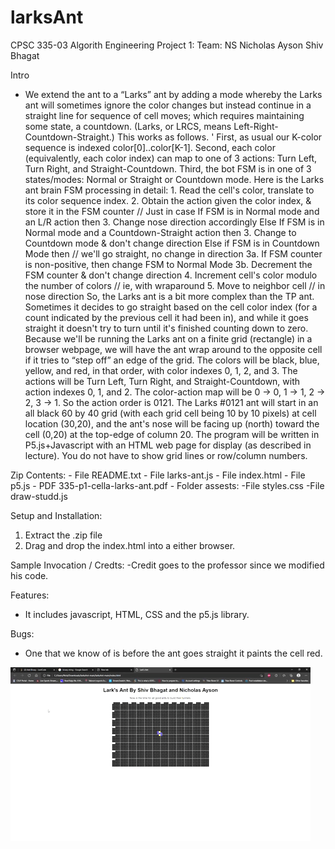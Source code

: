 # larksAnt

CPSC 335-03 Algorith Engineering
Project 1:
Team: NS
Nicholas Ayson
Shiv Bhagat

Intro
   - We extend the ant to a “Larks” ant by adding a mode whereby the Larks ant will sometimes ignore the color
    changes but instead continue in a straight line for sequence of cell moves; which requires maintaining some
    state, a countdown. (Larks, or LRCS, means Left-Right-Countdown-Straight.) This works as follows. '
    First, as usual our K-color sequence is indexed color[0]..color[K-1].
    Second, each color (equivalently, each color index) can map to one of 3 actions: Turn Left, Turn Right, and
    Straight-Countdown.
    Third, the bot FSM is in one of 3 states/modes: Normal or Straight or Countdown mode.
    Here is the Larks ant brain FSM processing in detail:
    1. Read the cell's color, translate to its color sequence index.
    2. Obtain the action given the color index, & store it in the FSM counter // Just in case
    If FSM is in Normal mode and an L/R action then
    3. Change nose direction accordingly
    Else If FSM is in Normal mode and a Countdown-Straight action then
    3. Change to Countdown mode & don't change direction
    Else if FSM is in Countdown Mode then // we'll go straight, no change in direction
    3a. If FSM counter is non-positive, then change FSM to Normal Mode
    3b. Decrement the FSM counter & don't change direction
    4. Increment cell's color modulo the number of colors // ie, with wraparound
    5. Move to neighbor cell // in nose direction
    So, the Larks ant is a bit more complex than the TP ant. Sometimes it decides to go straight based on the cell
    color index (for a count indicated by the previous cell it had been in), and while it goes straight it doesn't try to
    turn until it's finished counting down to zero.
    Because we'll be running the Larks ant on a finite grid (rectangle) in a browser webpage, we will have the ant
    wrap around to the opposite cell if it tries to “step off” an edge of the grid.
    The colors will be black, blue, yellow, and red, in that order, with color indexes 0, 1, 2, and 3.
    The actions will be Turn Left, Turn Right, and Straight-Countdown, with action indexes 0, 1, and 2.
    The color-action map will be 0 → 0, 1 → 1, 2 → 2, 3 → 1. So the action order is 0121.
    The Larks #0121 ant will start in an all black 60 by 40 grid (with each grid cell being 10 by 10 pixels) at cell
    location (30,20), and the ant's nose will be facing up (north) toward the cell (0,20) at the top-edge of column 20.
    The program will be written in P5.js+Javascript with an HTML web page for display (as described in
    lecture). You do not have to show grid lines or row/column numbers.
    
Zip Contents:
      - File README.txt
      - File larks-ant.js
      - File index.html
      - File p5.js
      - PDF 335-p1-cella-larks-ant.pdf
      - Folder assests:
        -File styles.css
        -File draw-studd.js
           
Setup and Installation:
  1. Extract the .zip file 
  2. Drag and drop the index.html into a either browser.

Sample Invocation / Credts:
  -Credit goes to the professor since we modified his code.
  
 Features:
  - It includes javascript, HTML, CSS and the p5.js library.
 
 Bugs:
  - One that we know of is before the ant goes straight it paints the cell red.
 
![grab-landing-page](https://github.com/nickayson/Lark-s-Ant/blob/main/giphy%20(2).gif)
